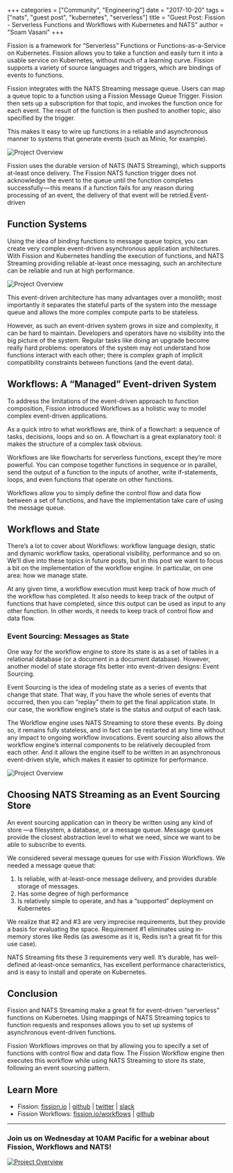 +++
categories = ["Community", "Engineering"]
date = "2017-10-20"
tags = ["nats", "guest post", "kubernetes", "serverless"]
title = "Guest Post: Fission - Serverless Functions and Workflows with Kubernetes and NATS"
author = "Soam Vasani"
+++

Fission is a framework for “Serverless” Functions or Functions-as-a-Service on Kubernetes. Fission allows you to take a function and easily turn it into a usable service on Kubernetes, without much of a learning curve. Fission supports a variety of source languages and triggers, which are bindings of events to functions.

Fission integrates with the NATS Streaming message queue. Users can map a queue topic to a function using a Fission Message Queue Trigger. Fission then sets up a subscription for that topic, and invokes the function once for each event. The result of the function is then pushed to another topic, also specified by the trigger.

This makes it easy to wire up functions in a reliable and asynchronous manner to systems that generate events (such as Minio, for example).

<img class="img-responsive center-block" alt="Project Overview" src="/img/blog/serverless-functions-and-workflows-with-kubernetes-and-nats/01.png">

Fission uses the durable version of NATS (NATS Streaming), which supports at-least once delivery. The Fission NATS function trigger does not acknowledge the event to the queue until the function completes successfully — this means if a function fails for any reason during processing of an event, the delivery of that event will be retried.Event-driven

## Function Systems

Using the idea of binding functions to message queue topics, you can create very complex event-driven asynchronous application architectures. With Fission and Kubernetes handling the execution of functions, and NATS Streaming providing reliable at-least once messaging, such an architecture can be reliable and run at high performance.

<img class="img-responsive center-block" alt="Project Overview" src="/img/blog/serverless-functions-and-workflows-with-kubernetes-and-nats/02.png">

This event-driven architecture has many advantages over a monolith; most importantly it separates the stateful parts of the system into the message queue and allows the more complex compute parts to be stateless.

However, as such an event-driven system grows in size and complexity, it can be hard to maintain. Developers and operators have no visibility into the big picture of the system. Regular tasks like doing an upgrade become really hard problems: operators of the system may not understand how functions interact with each other; there is complex graph of implicit compatibility constraints between functions (and the event data).

## Workflows: A “Managed” Event-driven System

To address the limitations of the event-driven approach to function composition, Fission introduced Workflows as a holistic way to model complex event-driven applications.

As a quick intro to what workflows are, think of a flowchart: a sequence of tasks, decisions, loops and so on. A flowchart is a great explanatory tool: it makes the structure of a complex task obvious.

Workflows are like flowcharts for serverless functions, except they’re more powerful. You can compose together functions in sequence or in parallel, send the output of a function to the inputs of another, write if-statements, loops, and even functions that operate on other functions.

Workflows allow you to simply define the control flow and data flow between a set of functions, and have the implementation take care of using the message queue.

## Workflows and State

There’s a lot to cover about Workflows: workflow language design, static and dynamic workflow tasks, operational visibility, performance and so on. We’ll dive into these topics in future posts, but in this post we want to focus a bit on the implementation of the workflow engine. In particular, on one area: how we manage state.

At any given time, a workflow execution must keep track of how much of the workflow has completed. It also needs to keep track of the output of functions that have completed, since this output can be used as input to any other function. In other words, it needs to keep track of control flow and data flow.

### Event Sourcing: Messages as State

One way for the workflow engine to store its state is as a set of tables in a relational database (or a document in a document database). However, another model of state storage fits better into event-driven designs: Event Sourcing.

Event Sourcing is the idea of modeling state as a series of events that change that state. That way, if you have the whole series of events that occurred, then you can “replay” them to get the final application state. In our case, the workflow engine’s state is the status and output of each task.

The Workflow engine uses NATS Streaming to store these events. By doing so, it remains fully stateless, and in fact can be restarted at any time without any impact to ongoing workflow invocations. Event sourcing also allows the workflow engine’s internal components to be relatively decoupled from each other. And it allows the engine itself to be written in an asynchronous event-driven style, which makes it easier to optimize for performance.

<img class="img-responsive center-block" alt="Project Overview" src="/img/blog/serverless-functions-and-workflows-with-kubernetes-and-nats/03.png">

## Choosing NATS Streaming as an Event Sourcing Store

An event sourcing application can in theory be written using any kind of store —a filesystem, a database, or a message queue. Message queues provide the closest abstraction level to what we need, since we want to be able to subscribe to events.

We considered several message queues for use with Fission Workflows. We needed a message queue that:

1. Is reliable, with at-least-once message delivery, and provides durable storage of messages.
2. Has some degree of high performance
3. Is relatively simple to operate, and has a “supported” deployment on Kubernetes

We realize that #2 and #3 are very imprecise requirements, but they provide a basis for evaluating the space. Requirement #1 eliminates using in-memory stores like Redis (as awesome as it is, Redis isn’t a great fit for this use case).

NATS Streaming fits these 3 requirements very well. It’s durable, has well-defined at-least-once semantics, has excellent performance characteristics, and is easy to install and operate on Kubernetes.

## Conclusion

Fission and NATS Streaming make a great fit for event-driven “serverless” functions on Kubernetes. Using mappings of NATS Streaming topics to function requests and responses allows you to set up systems of asynchronous event-driven functions.

Fission Workflows improves on that by allowing you to specify a set of functions with control flow and data flow. The Fission Workflow engine then executes this workflow while using NATS Streaming to store its state, following an event sourcing pattern.

## Learn More

- Fission: [fission.io](https://medium.com/r/?url=http%3A%2F%2Ffission.io) | [github](https://medium.com/r/?url=http%3A%2F%2Fgithub.com%2Ffission%2Ffission) | [twitter](https://medium.com/r/?url=https%3A%2F%2Ftwitter.com%2Ffissionio) | [slack](https://medium.com/r/?url=http%3A%2F%2Fslack.fission.io)
- Fission Workflows: [fission.io/workflows](https://medium.com/r/?url=http%3A%2F%2Ffission.io%2Fworkflows) | [github](https://medium.com/r/?url=http%3A%2F%2Fgithub.com%2Ffission%2Ffission-workflows)

---

### Join us on Wednesday at 10AM Pacific for a webinar about Fission, Workflows and NATS!

<a href="https://attendee.gotowebinar.com/register/7818307612903132675" target="_blank"><img class="img-responsive center-block" alt="Project Overview" src="/img/blog/serverless-functions-and-workflows-with-kubernetes-and-nats/fission-webinar.png"></a>
